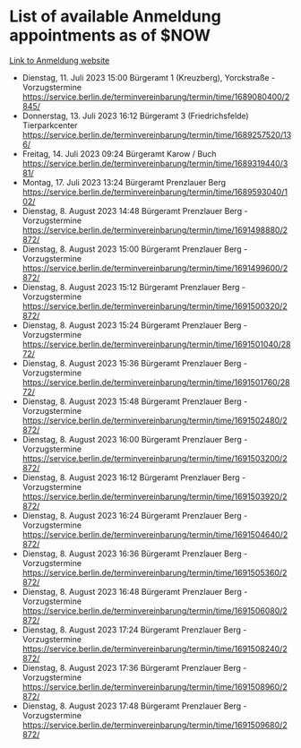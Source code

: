 # List of available Anmeldung appointments as of $NOW
[Link to Anmeldung website](https://service.berlin.de/terminvereinbarung/termin/tag.php?termin=1&anliegen[]=120686&dienstleisterlist=122210,122217,327316,122219,327312,122227,327314,122231,327346,122243,327348,122254,122252,329742,122260,329745,122262,329748,122271,327278,122273,327274,122277,327276,330436,122280,327294,122282,327290,122284,327292,122291,327270,122285,327266,122286,327264,122296,327268,150230,329760,122297,327286,122294,327284,122312,329763,122314,329775,122304,327330,122311,327334,122309,327332,317869,122281,327352,122279,329772,122283,122276,327324,122274,327326,122267,329766,122246,327318,122251,327320,122257,327322,122208,327298,122226,327300&herkunft=http%3A%2F%2Fservice.berlin.de%2Fdienstleistung%2F120686%2F)
- Dienstag, 11. Juli 2023 15:00 Bürgeramt 1 (Kreuzberg), Yorckstraße - Vorzugstermine https://service.berlin.de/terminvereinbarung/termin/time/1689080400/2845/
- Donnerstag, 13. Juli 2023 16:12 Bürgeramt 3 (Friedrichsfelde) Tierparkcenter https://service.berlin.de/terminvereinbarung/termin/time/1689257520/136/
- Freitag, 14. Juli 2023 09:24 Bürgeramt Karow / Buch https://service.berlin.de/terminvereinbarung/termin/time/1689319440/381/
- Montag, 17. Juli 2023 13:24 Bürgeramt Prenzlauer Berg https://service.berlin.de/terminvereinbarung/termin/time/1689593040/102/
- Dienstag, 8. August 2023 14:48 Bürgeramt Prenzlauer Berg - Vorzugstermine https://service.berlin.de/terminvereinbarung/termin/time/1691498880/2872/
- Dienstag, 8. August 2023 15:00 Bürgeramt Prenzlauer Berg - Vorzugstermine https://service.berlin.de/terminvereinbarung/termin/time/1691499600/2872/
- Dienstag, 8. August 2023 15:12 Bürgeramt Prenzlauer Berg - Vorzugstermine https://service.berlin.de/terminvereinbarung/termin/time/1691500320/2872/
- Dienstag, 8. August 2023 15:24 Bürgeramt Prenzlauer Berg - Vorzugstermine https://service.berlin.de/terminvereinbarung/termin/time/1691501040/2872/
- Dienstag, 8. August 2023 15:36 Bürgeramt Prenzlauer Berg - Vorzugstermine https://service.berlin.de/terminvereinbarung/termin/time/1691501760/2872/
- Dienstag, 8. August 2023 15:48 Bürgeramt Prenzlauer Berg - Vorzugstermine https://service.berlin.de/terminvereinbarung/termin/time/1691502480/2872/
- Dienstag, 8. August 2023 16:00 Bürgeramt Prenzlauer Berg - Vorzugstermine https://service.berlin.de/terminvereinbarung/termin/time/1691503200/2872/
- Dienstag, 8. August 2023 16:12 Bürgeramt Prenzlauer Berg - Vorzugstermine https://service.berlin.de/terminvereinbarung/termin/time/1691503920/2872/
- Dienstag, 8. August 2023 16:24 Bürgeramt Prenzlauer Berg - Vorzugstermine https://service.berlin.de/terminvereinbarung/termin/time/1691504640/2872/
- Dienstag, 8. August 2023 16:36 Bürgeramt Prenzlauer Berg - Vorzugstermine https://service.berlin.de/terminvereinbarung/termin/time/1691505360/2872/
- Dienstag, 8. August 2023 16:48 Bürgeramt Prenzlauer Berg - Vorzugstermine https://service.berlin.de/terminvereinbarung/termin/time/1691506080/2872/
- Dienstag, 8. August 2023 17:24 Bürgeramt Prenzlauer Berg - Vorzugstermine https://service.berlin.de/terminvereinbarung/termin/time/1691508240/2872/
- Dienstag, 8. August 2023 17:36 Bürgeramt Prenzlauer Berg - Vorzugstermine https://service.berlin.de/terminvereinbarung/termin/time/1691508960/2872/
- Dienstag, 8. August 2023 17:48 Bürgeramt Prenzlauer Berg - Vorzugstermine https://service.berlin.de/terminvereinbarung/termin/time/1691509680/2872/
